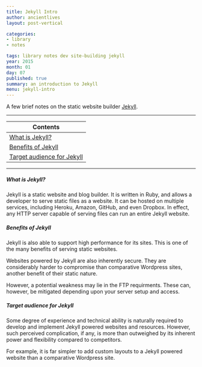 ```yaml
---
title: Jekyll Intro
author: ancientlives
layout: post-vertical

categories:
- library
- notes

tags: library notes dev site-building jekyll
year: 2015
month: 01
day: 07
published: true
summary: an introduction to Jekyll
menu: jekyll-intro
---
```


A few brief notes on the static website builder [Jekyll](http://jekyllrb.com).

***

Contents |
-----------|
[What is Jekyll?](#what) |
[Benefits of Jekyll](#benefits) |
[Target audience for Jekyll](#audience) |

***

<a id="what"></a>
##### What is Jekyll?
Jekyll is a static website and blog builder. It is written in Ruby, and allows a developer 
to serve static files as a website. It can be hosted on multiple services, including Heroku,
Amazon, GitHub, and even Dropbox. In effect, any HTTP server capable of serving files can run
an entire Jekyll website.

<a id="benefits"></a>
##### Benefits of Jekyll
Jekyll is also able to support high performance for its sites. This is one of the many benefits 
of serving static websites.

Websites powered by Jekyll are also inherently secure. They are considerably harder to compromise than
comparative Wordpress sites, another benefit of their static nature.

However, a potential weakness may lie in the FTP requirments. These can, however, be mitigated depending 
upon your server setup and access.

<a id="audience"></a>
##### Target audience for Jekyll
Some degree of experience and technical ability is naturally required to develop and implement Jekyll
powered websites and resources. However, such perceived complication, if any, is more than outweighed 
by its inherent power and flexibility compared to competitors.

For example, it is far simpler to add custom layouts to a Jekyll powered website than a comparative 
Wordpress site. 
 